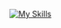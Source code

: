 
[![My Skills](https://skillicons.dev/icons?i=androidstudio,idea,kotlin,py,css,html,js,github,git,linux,maven,java,mysql,sqlite,mariadb,spring,react)](https://skillicons.dev)
